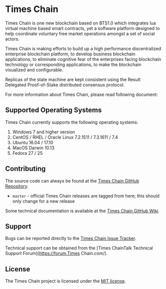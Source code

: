 Times Chain
=========
Times Chain is one new blockchain based on BTS1.0 which integrates lua virtual machine based smart contracts, yet a software platform designed to help coordinate voluntary free market operations amongst a set of social actors.

Times Chain is making efforts to build up a high performance discentralized enterprise blockchain platform, to develop business blockchain applications, to eliminate cognitive fear of the enterprises facing blockchain technology or corresponding applications, to make the blockchain visualized and configurable.

Replicas of the state machine are kept consistent using the Result Delegated Proof-of-Stake distributed consensus protocol.

For more information about Times Chain, please read following document:

## Supported Operating Systems
Times Chain currently supports the following operating systems:  
1. Windows 7 and higher version
2. CentOS / RHEL / Oracle Linux 7.2.1511 / 7.3.1611 / 7.4
3. Ubuntu 16.04 / 17.10
4. MacOS Darwin 10.13
5. Fedora 27 / 25

 
Contributing
------------
The source code can always be found at the [Times Chain GitHub Repository](https://github.com/TimesChain/Times). 
- `master` - official Times Chain releases are tagged from here; this should only change for a new release

Some technical documentation is available at the [Times Chain GitHub Wiki](https://github.com/TimesChain/Times).

Support
-------
Bugs can be reported directly to the [Times Chain Issue Tracker](https://github.com/TimesChain/Times/issues).

Technical support can be obtained from the [Times ChainTalk Technical Support Forum](https://forum.Times Chain.com/).

License
------

The Times Chain project is licensed under the [MIT license](LICENSE).

